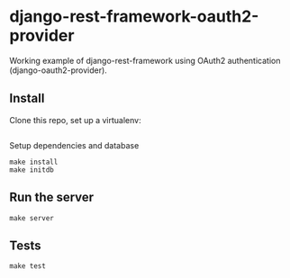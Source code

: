 django-rest-framework-oauth2-provider
===================
Working example of django-rest-framework using OAuth2 authentication (django-oauth2-provider).

## Install 
Clone this repo, set up a virtualenv:
```console

```

Setup dependencies and database 
```console
make install
make initdb
```

## Run the server 
```console
make server
```

## Tests 
```console
make test 
```
